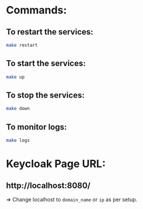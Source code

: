 # Commands:

## To restart the services:
```bash
make restart
```

## To start the services:
```bash
make up
```

## To stop the services:
```bash
make down
```

## To monitor logs:
```bash
make logs
```

# Keycloak Page URL:
## http://localhost:8080/

=> Change localhost to `domain_name` or `ip` as per setup.
